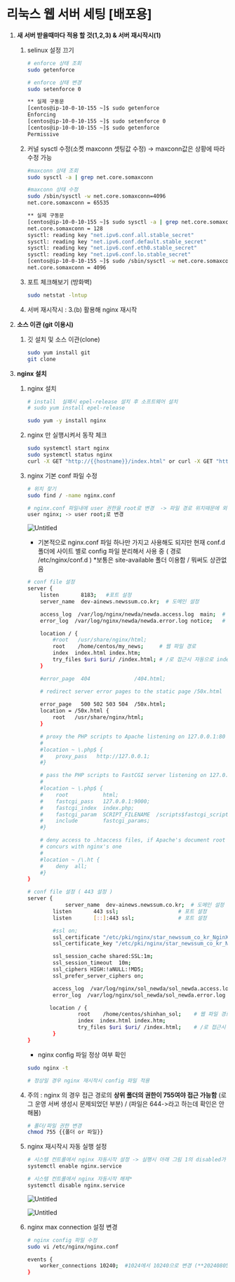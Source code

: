 # 리눅스 웹 서버 세팅 [배포용]

1. **새 서버 받을때마다 적용 할 것(1,2,3) & 서버 재시작시(1)**
    1. selinux 설정 끄기 
        
        ```bash
        # enforce 상태 조회
        sudo getenforce 
        
        # enforce 상태 변경
        sudo setenforce 0 
        
        ** 실제 구동문 
        [centos@ip-10-0-10-155 ~]$ sudo getenforce 
        Enforcing
        [centos@ip-10-0-10-155 ~]$ sudo setenforce 0
        [centos@ip-10-0-10-155 ~]$ sudo getenforce 
        Permissive
        ```
        
    2. 커널 sysctl 수정(소켓 maxconn 셋팅값 수정) → maxconn값은 상황에 따라 수정 가능
        
        ```bash
        #maxconn 상태 조회
        sudo sysctl -a | grep net.core.somaxconn
        
        #maxconn 상태 수정
        sudo /sbin/sysctl -w net.core.somaxconn=4096
        net.core.somaxconn = 65535
        
        ** 실제 구동문 
        [centos@ip-10-0-10-155 ~]$ sudo sysctl -a | grep net.core.somaxconn
        net.core.somaxconn = 128
        sysctl: reading key "net.ipv6.conf.all.stable_secret"
        sysctl: reading key "net.ipv6.conf.default.stable_secret"
        sysctl: reading key "net.ipv6.conf.eth0.stable_secret"
        sysctl: reading key "net.ipv6.conf.lo.stable_secret"
        [centos@ip-10-0-10-155 ~]$ sudo /sbin/sysctl -w net.core.somaxconn=4096
        net.core.somaxconn = 4096
        ```
        
    3. 포트 체크해보기 (방화벽)
        
        ```bash
        sudo netstat -lntup
        ```
        
    4. 서버 재시작시 : 3.(b) 활용해 nginx 재시작 
    
2. **소스 이관 (git 이용시)**
    1. 깃 설치 및 소스 이관(clone)
        
        ```bash
        sudo yum install git
        git clone
        ```
        
    
3. **nginx 설치**
    1. nginx 설치 
        
        ```bash
        # install  실패시 epel-release 설치 후 소프트웨어 설치
        # sudo yum install epel-release 
        
        sudo yum -y install nginx
        ```
        
    2. nginx 만 실행시켜서 동작 체크
        
        ```bash
        sudo systemctl start nginx
        sudo systemctl status nginx
        curl -X GET "http://{{hostname}}/index.html" or curl -X GET "http://{{ip}}/index.html" -> nginx 기본 페이지 호출되는지 확인
        ```
        
    3. nginx 기본 conf 파일 수정
        
        ```bash
        # 위치 찾기
        sudo find / -name nginx.conf
        
        # nginx.conf 파일내에 user 권한을 root로 변경  -> 파일 경로 위치때문에 외부 접속안되는 문제로 아래 설정 변경
        user nginx; -> user root;로 변경
        ```
        
        ![Untitled](https://prod-files-secure.s3.us-west-2.amazonaws.com/a3a7764d-95df-42be-8007-f2c6eb76f900/0f075a6b-3712-4b47-a574-077f62656522/Untitled.png)
        
        - 기본적으로 nginx.conf 파일 하나만 가지고 사용해도 되지만 현재 conf.d 폴더에 사이트 별로 config 파일 분리해서 사용 중 ( 경로 /etc/nginx/conf.d )   *보통은 site-available 폴더 이용함 / 뭐써도 상관없음
        
        ```bash
        # conf file 설정
        server {
            listen       8183;   #포트 설정
            server_name  dev-ainews.newssum.co.kr;  # 도메인 설정
        
            access_log  /var/log/nginx/newda/newda.access.log  main;  # nginx 접근 로그
            error_log  /var/log/nginx/newda/newda.error.log notice;   # nginx 에러 로그
        
            location / {
                #root   /usr/share/nginx/html;     
                root    /home/centos/my_news;     # 웹 파일 경로
                index  index.html index.htm;      
                try_files $uri $uri/ /index.html; # /로 접근시 자동으로 index.html로 접속
            }
        
            #error_page  404              /404.html;
        
            # redirect server error pages to the static page /50x.html
            
            error_page   500 502 503 504  /50x.html;
            location = /50x.html {
                root   /usr/share/nginx/html;
            }
        
            # proxy the PHP scripts to Apache listening on 127.0.0.1:80
            #
            #location ~ \.php$ {
            #    proxy_pass   http://127.0.0.1;
            #}
        
            # pass the PHP scripts to FastCGI server listening on 127.0.0.1:9000
            #
            #location ~ \.php$ {
            #    root           html;
            #    fastcgi_pass   127.0.0.1:9000;
            #    fastcgi_index  index.php;
            #    fastcgi_param  SCRIPT_FILENAME  /scripts$fastcgi_script_name;
            #    include        fastcgi_params;
            #}
        
            # deny access to .htaccess files, if Apache's document root
            # concurs with nginx's one
            #
            #location ~ /\.ht {
            #    deny  all;
            #}
        }
        
        ```
        
        ```bash
        # conf file 설정 ( 443 설정 )
        server {
        	    	server_name  dev-ainews.newssum.co.kr;  # 도메인 설정
                listen       443 ssl;                   # 포트 설정
                listen       [::]:443 ssl;              # 포트 설정
        
                #ssl on;
                ssl_certificate "/etc/pki/nginx/star_newssum_co_kr_NginX_cert.pem";      #SSL 키 위치
                ssl_certificate_key "/etc/pki/nginx/star_newssum_co_kr_NginX_nopass_key.pem";  #SSL 키 위치
        
                ssl_session_cache shared:SSL:1m;
                ssl_session_timeout  10m;
                ssl_ciphers HIGH:!aNULL:!MD5;
                ssl_prefer_server_ciphers on;
        
                access_log  /var/log/nginx/sol_newda/sol_newda.access.log  main;     # nginx 접근 로그
                error_log  /var/log/nginx/sol_newda/sol_newda.error.log notice;      # nginx 에러 로그
        
               location / {
                        root    /home/centos/shinhan_sol;    # 웹 파일 경로
                        index  index.html index.htm;
                        try_files $uri $uri/ /index.html;    # /로 접근시 자동으로 index.html로 접속
                }
        }
        
        ```
        
        - nginx config 파일 정상 여부 확인
        
        ```bash
        sudo nginx -t
        
        # 정상일 경우 nginx 재시작시 config 파일 적용
        ```
        
    4. 주의 : nginx 의 경우 접근 경로의 **상위 폴더의 권한이 755여야 접근 가능함**
    (로그 운영 서버 생성시 문제되었던 부분) / (파일은 644->라고 하는데 확인은 안해봄)
        
        ```bash
        # 폴더/파일 권한 변경
        chmod 755 {{폴더 or 파일}}
        ```
        
    5. nginx 재시작시 자동 실행 설정
        
        ```bash
        # 시스템 컨트롤에서 nginx 자동시작 설정 -> 실행시 아래 그림 1의 disabled가 2의 enabled 변경됨*
        systemctl enable nginx.service
        
        # 시스템 컨트롤에서 nginx 자동시작 해제*
        systemctl disable nginx.service
        ```
        
        ![Untitled](https://prod-files-secure.s3.us-west-2.amazonaws.com/a3a7764d-95df-42be-8007-f2c6eb76f900/1b8fe0e1-8f0a-457b-ac15-17c3f00cd77c/Untitled.png)
        
        ![Untitled](https://prod-files-secure.s3.us-west-2.amazonaws.com/a3a7764d-95df-42be-8007-f2c6eb76f900/84d844fc-69e6-40dd-926f-da5d0b2ca4a5/Untitled.png)
        
    6. nginx max connection 설정 변경
        
        ```bash
        # nginx config 파일 수정
        sudo vi /etc/nginx/nginx.conf
        
        events {
        	worker_connections 10240;  #1024에서 10240으로 변경 (**20240805 변경사항)
        }
        ```
